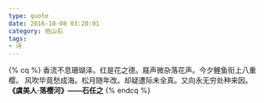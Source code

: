 ```yaml
---
type: quote
date: 2016-10-08 03:20:01
category: 他山石
tags:
- 诗
---
```

{% cq %}
香流不息珊瑚泽。红是花之德。屐声微杂落花声。今夕鲤鱼衔上八重樱。
风吹毕竟愁成海。松月随年改。却疑遭际未全真。又向永无穷处种来因。
**《虞美人·落樱河》——石任之**
{% endcq %}



